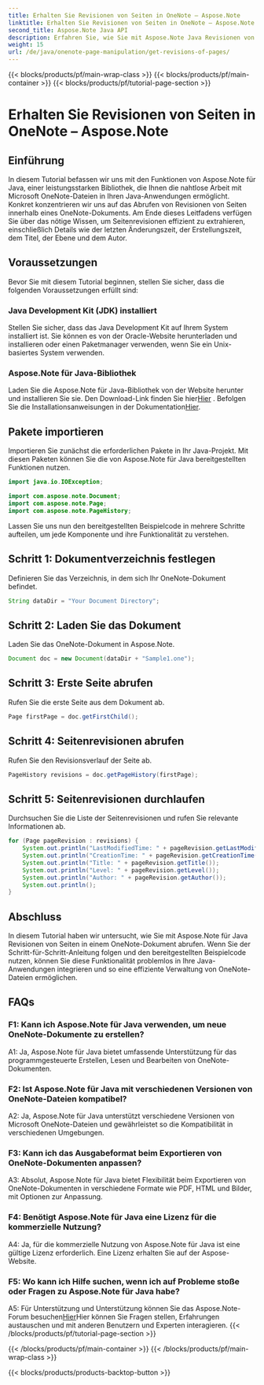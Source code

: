 ```yaml
---
title: Erhalten Sie Revisionen von Seiten in OneNote – Aspose.Note
linktitle: Erhalten Sie Revisionen von Seiten in OneNote – Aspose.Note
second_title: Aspose.Note Java API
description: Erfahren Sie, wie Sie mit Aspose.Note Java Revisionen von Seiten in OneNote-Dokumenten abrufen. Integrieren Sie dies in Ihre Java-Apps für eine effiziente Dokumentenverwaltung.
weight: 15
url: /de/java/onenote-page-manipulation/get-revisions-of-pages/
---
```


{{< blocks/products/pf/main-wrap-class >}}
{{< blocks/products/pf/main-container >}}
{{< blocks/products/pf/tutorial-page-section >}}

# Erhalten Sie Revisionen von Seiten in OneNote – Aspose.Note

## Einführung

In diesem Tutorial befassen wir uns mit den Funktionen von Aspose.Note für Java, einer leistungsstarken Bibliothek, die Ihnen die nahtlose Arbeit mit Microsoft OneNote-Dateien in Ihren Java-Anwendungen ermöglicht. Konkret konzentrieren wir uns auf das Abrufen von Revisionen von Seiten innerhalb eines OneNote-Dokuments. Am Ende dieses Leitfadens verfügen Sie über das nötige Wissen, um Seitenrevisionen effizient zu extrahieren, einschließlich Details wie der letzten Änderungszeit, der Erstellungszeit, dem Titel, der Ebene und dem Autor.

## Voraussetzungen

Bevor Sie mit diesem Tutorial beginnen, stellen Sie sicher, dass die folgenden Voraussetzungen erfüllt sind:

### Java Development Kit (JDK) installiert

Stellen Sie sicher, dass das Java Development Kit auf Ihrem System installiert ist. Sie können es von der Oracle-Website herunterladen und installieren oder einen Paketmanager verwenden, wenn Sie ein Unix-basiertes System verwenden.

### Aspose.Note für Java-Bibliothek

 Laden Sie die Aspose.Note für Java-Bibliothek von der Website herunter und installieren Sie sie. Den Download-Link finden Sie hier[Hier](https://releases.aspose.com/note/java/) . Befolgen Sie die Installationsanweisungen in der Dokumentation[Hier](https://reference.aspose.com/note/java/).

## Pakete importieren

Importieren Sie zunächst die erforderlichen Pakete in Ihr Java-Projekt. Mit diesen Paketen können Sie die von Aspose.Note für Java bereitgestellten Funktionen nutzen.

```java
import java.io.IOException;

import com.aspose.note.Document;
import com.aspose.note.Page;
import com.aspose.note.PageHistory;
```

Lassen Sie uns nun den bereitgestellten Beispielcode in mehrere Schritte aufteilen, um jede Komponente und ihre Funktionalität zu verstehen.

## Schritt 1: Dokumentverzeichnis festlegen

Definieren Sie das Verzeichnis, in dem sich Ihr OneNote-Dokument befindet.

```java
String dataDir = "Your Document Directory";
```

## Schritt 2: Laden Sie das Dokument

Laden Sie das OneNote-Dokument in Aspose.Note.

```java
Document doc = new Document(dataDir + "Sample1.one");
```

## Schritt 3: Erste Seite abrufen

Rufen Sie die erste Seite aus dem Dokument ab.

```java
Page firstPage = doc.getFirstChild();
```

## Schritt 4: Seitenrevisionen abrufen

Rufen Sie den Revisionsverlauf der Seite ab.

```java
PageHistory revisions = doc.getPageHistory(firstPage);
```

## Schritt 5: Seitenrevisionen durchlaufen

Durchsuchen Sie die Liste der Seitenrevisionen und rufen Sie relevante Informationen ab.

```java
for (Page pageRevision : revisions) {
    System.out.println("LastModifiedTime: " + pageRevision.getLastModifiedTime());
    System.out.println("CreationTime: " + pageRevision.getCreationTime());
    System.out.println("Title: " + pageRevision.getTitle());
    System.out.println("Level: " + pageRevision.getLevel());
    System.out.println("Author: " + pageRevision.getAuthor());
    System.out.println();
}
```

## Abschluss

In diesem Tutorial haben wir untersucht, wie Sie mit Aspose.Note für Java Revisionen von Seiten in einem OneNote-Dokument abrufen. Wenn Sie der Schritt-für-Schritt-Anleitung folgen und den bereitgestellten Beispielcode nutzen, können Sie diese Funktionalität problemlos in Ihre Java-Anwendungen integrieren und so eine effiziente Verwaltung von OneNote-Dateien ermöglichen.

## FAQs

### F1: Kann ich Aspose.Note für Java verwenden, um neue OneNote-Dokumente zu erstellen?

A1: Ja, Aspose.Note für Java bietet umfassende Unterstützung für das programmgesteuerte Erstellen, Lesen und Bearbeiten von OneNote-Dokumenten.

### F2: Ist Aspose.Note für Java mit verschiedenen Versionen von OneNote-Dateien kompatibel?

A2: Ja, Aspose.Note für Java unterstützt verschiedene Versionen von Microsoft OneNote-Dateien und gewährleistet so die Kompatibilität in verschiedenen Umgebungen.

### F3: Kann ich das Ausgabeformat beim Exportieren von OneNote-Dokumenten anpassen?

A3: Absolut, Aspose.Note für Java bietet Flexibilität beim Exportieren von OneNote-Dokumenten in verschiedene Formate wie PDF, HTML und Bilder, mit Optionen zur Anpassung.

### F4: Benötigt Aspose.Note für Java eine Lizenz für die kommerzielle Nutzung?

A4: Ja, für die kommerzielle Nutzung von Aspose.Note für Java ist eine gültige Lizenz erforderlich. Eine Lizenz erhalten Sie auf der Aspose-Website.

### F5: Wo kann ich Hilfe suchen, wenn ich auf Probleme stoße oder Fragen zu Aspose.Note für Java habe?

 A5: Für Unterstützung und Unterstützung können Sie das Aspose.Note-Forum besuchen[Hier](https://forum.aspose.com/c/note/28)Hier können Sie Fragen stellen, Erfahrungen austauschen und mit anderen Benutzern und Experten interagieren.
{{< /blocks/products/pf/tutorial-page-section >}}

{{< /blocks/products/pf/main-container >}}
{{< /blocks/products/pf/main-wrap-class >}}

{{< blocks/products/products-backtop-button >}}
